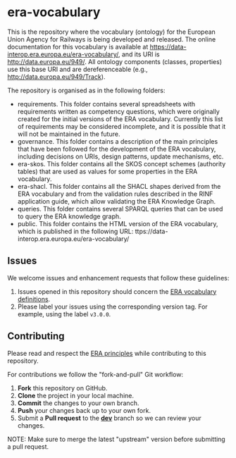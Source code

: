 # era-vocabulary

This is the repository where the vocabulary (ontology) for the European Union Agency for Railways is being developed and released. The online documentation for this vocabulary is available at https://data-interop.era.europa.eu/era-vocabulary/, and its URI is http://data.europa.eu/949/. All ontology components (classes, properties) use this base URI and are dereferenceable (e.g., http://data.europa.eu/949/Track).

The repository is organised as in the following folders:
* requirements. This folder contains several spreadsheets with requirements written as competency questions, which were originally created for the initial versions of the ERA vocabulary. Currently this list of requirements may be considered incomplete, and it is possible that it will not be maintained in the future.
* governance. This folder contains a description of the main principles that have been followed for the development of the ERA vocabulary, including decisions on URIs, design patterns, update mechanisms, etc.
* era-skos. This folder contains all the SKOS concept schemes (authority tables) that are used as values for some properties in the ERA vocabulary.
* era-shacl. This folder contains all the SHACL shapes derived from the ERA vocabulary and from the validation rules described in the RINF application guide, which allow validating the ERA Knowledge Graph.
* queries. This folder contains several SPARQL queries that can be used to query the ERA knowledge graph.
* public. This folder contains the HTML version of the ERA vocabulary, which is published in the following URL: ttps://data-interop.era.europa.eu/era-vocabulary/

## Issues

We welcome issues and enhancement requests that follow these guidelines:

1. Issues opened in this repository should concern the [ERA vocabulary definitions](https://github.com/Interoperable-data/ERA_vocabulary/issues).
2. Please label your issues using the corresponding version tag. For example, using the label `v3.0.0`.

## Contributing

Please read and respect the [ERA principles](governance/era-principles.md) while contributing to this repository.

For contributions we follow the "fork-and-pull" Git workflow:

1. **Fork** this repository on GitHub.
2. **Clone** the project in your local machine.
3. **Commit** the changes to your own branch.
4. **Push** your changes back up to your own fork.
5. Submit a **Pull request** to the [**dev**](https://github.com/Interoperable-data/ERA_vocabulary/tree/dev) branch so we can review your changes.

NOTE: Make sure to merge the latest "upstream" version before submitting a pull request.
